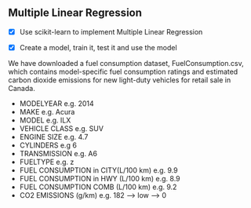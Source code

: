 ## Multiple Linear Regression

- [x] Use scikit-learn to implement Multiple Linear Regression
- [x] Create a model, train it, test it and use the model


We have downloaded a fuel consumption dataset, FuelConsumption.csv, which contains model-specific fuel consumption ratings and estimated carbon dioxide emissions for new light-duty vehicles for retail sale in Canada.

- MODELYEAR e.g. 2014
- MAKE e.g. Acura
- MODEL e.g. ILX
- VEHICLE CLASS e.g. SUV
- ENGINE SIZE e.g. 4.7
- CYLINDERS e.g 6
- TRANSMISSION e.g. A6
- FUELTYPE e.g. z
- FUEL CONSUMPTION in CITY(L/100 km) e.g. 9.9
- FUEL CONSUMPTION in HWY (L/100 km) e.g. 8.9
- FUEL CONSUMPTION COMB (L/100 km) e.g. 9.2
- CO2 EMISSIONS (g/km) e.g. 182 --> low --> 0

